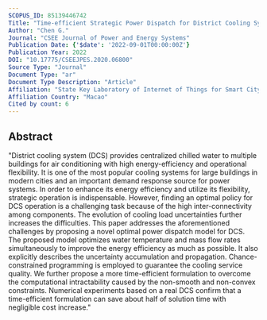 ```yaml
---
SCOPUS_ID: 85139446742
Title: "Time-efficient Strategic Power Dispatch for District Cooling Systems Considering Evolution of Cooling Load Uncertainties"
Author: "Chen G."
Journal: "CSEE Journal of Power and Energy Systems"
Publication Date: {'$date': '2022-09-01T00:00:00Z'}
Publication Year: 2022
DOI: "10.17775/CSEEJPES.2020.06800"
Source Type: "Journal"
Document Type: "ar"
Document Type Description: "Article"
Affiliation: "State Key Laboratory of Internet of Things for Smart City"
Affiliation Country: "Macao"
Cited by count: 6
---
```


## Abstract
"District cooling system (DCS) provides centralized chilled water to multiple buildings for air conditioning with high energy-efficiency and operational flexibility. It is one of the most popular cooling systems for large buildings in modern cities and an important demand response source for power systems. In order to enhance its energy efficiency and utilize its flexibility, strategic operation is indispensable. However, finding an optimal policy for DCS operation is a challenging task because of the high inter-connectivity among components. The evolution of cooling load uncertainties further increases the difficulties. This paper addresses the aforementioned challenges by proposing a novel optimal power dispatch model for DCS. The proposed model optimizes water temperature and mass flow rates simultaneously to improve the energy efficiency as much as possible. It also explicitly describes the uncertainty accumulation and propagation. Chance-constrained programming is employed to guarantee the cooling service quality. We further propose a more time-efficient formulation to overcome the computational intractability caused by the non-smooth and non-convex constraints. Numerical experiments based on a real DCS confirm that a time-efficient formulation can save about half of solution time with negligible cost increase."

